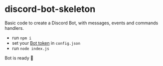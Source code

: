 # discord-bot-skeleton
Basic code to create a Discord Bot, with messages, events and commands handlers.

- run `npm i`
- set your [Bot token](https://github.com/reactiflux/discord-irc/wiki/Creating-a-discord-bot-&-getting-a-token) in `config.json`
- run `node index.js`

Bot is ready 🤖

